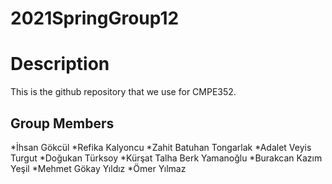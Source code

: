 # 2021SpringGroup12
# Description

This is the github repository that we use for CMPE352.

## Group Members
*İhsan Gökcül
*Refika Kalyoncu
*Zahit Batuhan Tongarlak
*Adalet Veyis Turgut
*Doğukan Türksoy
*Kürşat Talha Berk Yamanoğlu
*Burakcan Kazım Yeşil
*Mehmet Gökay Yıldız
*Ömer Yılmaz
